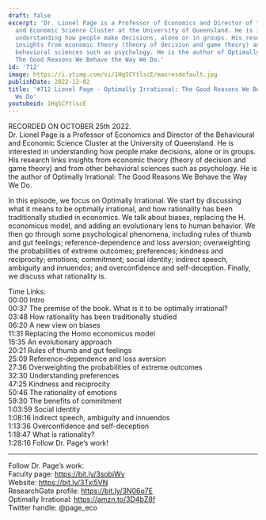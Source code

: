 ```yaml
---
draft: false
excerpt: 'Dr. Lionel Page is a Professor of Economics and Director of the Behavioural
  and Economic Science Cluster at the University of Queensland. He is interested in
  understanding how people make decisions, alone or in groups. His research links
  insights from economic theory (theory of decision and game theory) and from other
  behavioral sciences such as psychology. He is the author of Optimally Irrational:
  The Good Reasons We Behave the Way We Do.'
id: '712'
image: https://i.ytimg.com/vi/1HqSCYtlscE/maxresdefault.jpg
publishDate: 2022-12-02
title: '#712 Lionel Page - Optimally Irrational: The Good Reasons We Behave the Way
  We Do'
youtubeid: 1HqSCYtlscE
---
```

RECORDED ON OCTOBER 25th 2022.  
Dr. Lionel Page is a Professor of Economics and Director of the Behavioural and Economic Science Cluster at the University of Queensland. He is interested in understanding how people make decisions, alone or in groups. His research links insights from economic theory (theory of decision and game theory) and from other behavioral sciences such as psychology. He is the author of Optimally Irrational: The Good Reasons We Behave the Way We Do.

In this episode, we focus on Optimally Irrational. We start by discussing what it means to be optimally irrational, and how rationality has been traditionally studied in economics. We talk about biases, replacing the H. economicus model, and adding an evolutionary lens to human behavior. We then go through some psychological phenomena, including rules of thumb and gut feelings; reference-dependence and loss aversion; overweighting the probabilities of extreme outcomes; preferences; kindness and reciprocity; emotions; commitment; social identity; indirect speech, ambiguity and innuendos; and overconfidence and self-deception. Finally, we discuss what rationality is.

Time Links:  
00:00 Intro  
00:37  The premise of the book. What is it to be optimally irrational?  
03:48  How rationality has been traditionally studied  
06:20  A new view on biases  
11:31  Replacing the Homo economicus model  
15:35  An evolutionary approach  
20:21  Rules of thumb and gut feelings  
25:09  Reference-dependence and loss aversion  
27:36  Overweighting the probabilities of extreme outcomes  
32:30  Understanding preferences  
47:25  Kindness and reciprocity  
50:46  The rationality of emotions  
59:30  The benefits of commitment  
1:03:59  Social identity  
1:08:16  Indirect speech, ambiguity and innuendos  
1:13:36  Overconfidence and self-deception  
1:18:47  What is rationality?  
1:28:16  Follow Dr. Page’s work!

---

Follow Dr. Page’s work:  
Faculty page: https://bit.ly/3sobjWv  
Website: https://bit.ly/3Txi5VN  
ResearchGate profile: https://bit.ly/3N06o7E  
Optimally Irrational: https://amzn.to/3D4bZ8f  
Twitter handle: @page_eco
